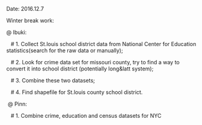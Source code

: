 Date: 2016.12.7

Winter break work:

  @ Ibuki: 
  
    # 1. Collect St.louis school district data from National Center for Education statistics(search for the raw data or manually);
    
    # 2. Look for crime data set for missouri county, try to find a way to convert it into school district (potentially long&latt system);
    
    # 3. Combine these two datasets;
    
    # 4. Find shapefile for St.louis county school district.
    
  @ Pinn: 
  
    # 1. Combine crime, education and census datasets for NYC
 
